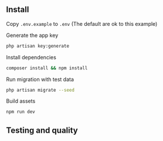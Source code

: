 ## Install

Copy `.env.example` to `.env` (The default are ok to this example)

Generate the app key

```bash
php artisan key:generate
```

Install dependencies

```bash
composer install && npm install
```

Run migration with test data

```bash
php artisan migrate --seed
```

Build assets

```bash
npm run dev
```

## Testing and quality
